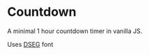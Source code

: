 # Countdown
A minimal 1 hour countdown timer in vanilla JS.

Uses [DSEG](https://www.keshikan.net/fonts-e.html) font